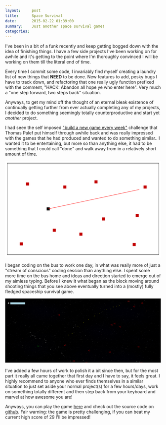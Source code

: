 ```yaml
---
layout:     post
title:      Space Survival
date:       2015-02-22 01:39:00
summary:    Just another space survival game!
categories: 
---
```

I've been in a bit of a funk recently and keep getting bogged down with the idea of finishing things. I have a few side projects I've been working on for awhile and it's getting to the point where I'm thoroughly convinced I will be working on them till the literal end of time.

Every time I commit some code, I invariably find myself creating a laundry list of new things that __NEED__ to be done. New features to add, pesky bugs I have to track down, and refactoring that one really ugly function prefixed with the comment, "HACK: Abandon all hope ye who enter here". Very much a  "one step forward, two steps back" situation.

Anyways, to get my mind off the thought of an eternal bleak existence of continually getting further from ever actually completing any of my projects, I decided to do something seemingly totally counterproductive and start yet _another_ project. 

I had seen the self imposed ["build a new game every week"](http://www.lessmilk.com/12games) challenge that Thomas Palef put himself through awhile back and was really impressed with the games that he had produced and wanted to do something similar.. I wanted it to be entertaining, but more so than anything else, it had to be something that I could call "done" and walk away from in a relatively short amount of time.

![Screenshot of early developmentt](/images/space/game-screenshot.png)

I began coding on the bus to work one day, in what was really more of just a "stream of conscious" coding session than anything else. I spent some more time on the bus home and ideas and direction started to emerge out of my aimless typing. Before I knew it what began as the block moving around shooting things that you see above eventually turned into a (mostly) fully fledged spaceship survival game.

![Screenshot from Space Game](/images/space/space-screenshot.png)

I've added a few hours of work to polish it a bit since then, but for the most part it really all came together that first day and I have to say, it feels great. I highly recommend to anyone who ever finds themselves in a similar situation to just set aside your normal project(s) for a few hours/days, work on something totally different and then step back from your keyboard and marvel at how awesome you are! 

Anyways, you can play the game [here](/space/) and check out the source code on [github](https://github.com/chrisbubernak/ChrisBubernak.GitHub.io/tree/master/demos/space). Fair warning: the game is pretty challenging, if you can beat my current high score of 29 I'll be impressed!
